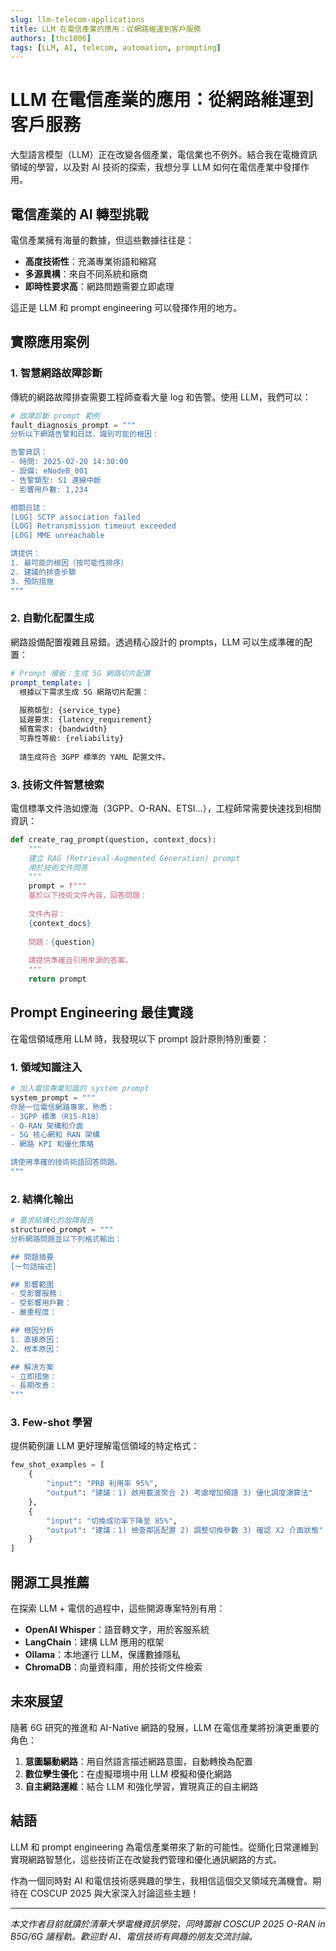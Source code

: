 ```yaml
---
slug: llm-telecom-applications
title: LLM 在電信產業的應用：從網路維運到客戶服務
authors: [thc1006]
tags: [LLM, AI, telecom, automation, prompting]
---
```


# LLM 在電信產業的應用：從網路維運到客戶服務

大型語言模型（LLM）正在改變各個產業，電信業也不例外。結合我在電機資訊領域的學習，以及對 AI 技術的探索，我想分享 LLM 如何在電信產業中發揮作用。

<!--truncate-->

## 電信產業的 AI 轉型挑戰

電信產業擁有海量的數據，但這些數據往往是：
- **高度技術性**：充滿專業術語和縮寫
- **多源異構**：來自不同系統和廠商
- **即時性要求高**：網路問題需要立即處理

這正是 LLM 和 prompt engineering 可以發揮作用的地方。

## 實際應用案例

### 1. 智慧網路故障診斷

傳統的網路故障排查需要工程師查看大量 log 和告警。使用 LLM，我們可以：

```python
# 故障診斷 prompt 範例
fault_diagnosis_prompt = """
分析以下網路告警和日誌，識別可能的根因：

告警資訊：
- 時間: 2025-02-20 14:30:00
- 設備: eNodeB_001
- 告警類型: S1 連線中斷
- 影響用戶數: 1,234

相關日誌：
[LOG] SCTP association failed
[LOG] Retransmission timeout exceeded
[LOG] MME unreachable

請提供：
1. 最可能的根因（按可能性排序）
2. 建議的排查步驟
3. 預防措施
"""
```

### 2. 自動化配置生成

網路設備配置複雜且易錯。透過精心設計的 prompts，LLM 可以生成準確的配置：

```yaml
# Prompt 模板：生成 5G 網路切片配置
prompt_template: |
  根據以下需求生成 5G 網路切片配置：
  
  服務類型: {service_type}
  延遲要求: {latency_requirement}
  頻寬需求: {bandwidth}
  可靠性等級: {reliability}
  
  請生成符合 3GPP 標準的 YAML 配置文件。
```

### 3. 技術文件智慧檢索

電信標準文件浩如煙海（3GPP、O-RAN、ETSI...），工程師常需要快速找到相關資訊：

```python
def create_rag_prompt(question, context_docs):
    """
    建立 RAG (Retrieval-Augmented Generation) prompt
    用於技術文件問答
    """
    prompt = f"""
    基於以下技術文件內容，回答問題：
    
    文件內容：
    {context_docs}
    
    問題：{question}
    
    請提供準確且引用來源的答案。
    """
    return prompt
```

## Prompt Engineering 最佳實踐

在電信領域應用 LLM 時，我發現以下 prompt 設計原則特別重要：

### 1. 領域知識注入
```python
# 加入電信專業知識的 system prompt
system_prompt = """
你是一位電信網路專家，熟悉：
- 3GPP 標準（R15-R18）
- O-RAN 架構和介面
- 5G 核心網和 RAN 架構
- 網路 KPI 和優化策略

請使用準確的技術術語回答問題。
"""
```

### 2. 結構化輸出
```python
# 要求結構化的故障報告
structured_prompt = """
分析網路問題並以下列格式輸出：

## 問題摘要
[一句話描述]

## 影響範圍
- 受影響服務：
- 受影響用戶數：
- 嚴重程度：

## 根因分析
1. 直接原因：
2. 根本原因：

## 解決方案
- 立即措施：
- 長期改善：
"""
```

### 3. Few-shot 學習
提供範例讓 LLM 更好理解電信領域的特定格式：

```python
few_shot_examples = [
    {
        "input": "PRB 利用率 95%",
        "output": "建議：1) 啟用載波聚合 2) 考慮增加頻譜 3) 優化調度演算法"
    },
    {
        "input": "切換成功率下降至 85%",
        "output": "建議：1) 檢查鄰區配置 2) 調整切換參數 3) 確認 X2 介面狀態"
    }
]
```

## 開源工具推薦

在探索 LLM + 電信的過程中，這些開源專案特別有用：

- **OpenAI Whisper**：語音轉文字，用於客服系統
- **LangChain**：建構 LLM 應用的框架
- **Ollama**：本地運行 LLM，保護數據隱私
- **ChromaDB**：向量資料庫，用於技術文件檢索

## 未來展望

隨著 6G 研究的推進和 AI-Native 網路的發展，LLM 在電信產業將扮演更重要的角色：

1. **意圖驅動網路**：用自然語言描述網路意圖，自動轉換為配置
2. **數位孿生優化**：在虛擬環境中用 LLM 模擬和優化網路
3. **自主網路運維**：結合 LLM 和強化學習，實現真正的自主網路

## 結語

LLM 和 prompt engineering 為電信產業帶來了新的可能性。從簡化日常運維到實現網路智慧化，這些技術正在改變我們管理和優化通訊網路的方式。

作為一個同時對 AI 和電信技術感興趣的學生，我相信這個交叉領域充滿機會。期待在 COSCUP 2025 與大家深入討論這些主題！

---

*本文作者目前就讀於清華大學電機資訊學院，同時籌辦 COSCUP 2025 O-RAN in B5G/6G 議程軌。歡迎對 AI、電信技術有興趣的朋友交流討論。*